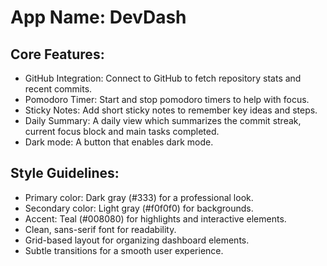 # **App Name**: DevDash

## Core Features:

- GitHub Integration: Connect to GitHub to fetch repository stats and recent commits.
- Pomodoro Timer: Start and stop pomodoro timers to help with focus.
- Sticky Notes: Add short sticky notes to remember key ideas and steps.
- Daily Summary: A daily view which summarizes the commit streak, current focus block and main tasks completed.
- Dark mode: A button that enables dark mode.

## Style Guidelines:

- Primary color: Dark gray (#333) for a professional look.
- Secondary color: Light gray (#f0f0f0) for backgrounds.
- Accent: Teal (#008080) for highlights and interactive elements.
- Clean, sans-serif font for readability.
- Grid-based layout for organizing dashboard elements.
- Subtle transitions for a smooth user experience.